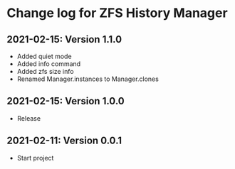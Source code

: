 # Change log for ZFS History Manager

## 2021-02-15: Version 1.1.0

- Added quiet mode
- Added info command
- Added zfs size info
- Renamed Manager.instances to Manager.clones


## 2021-02-15: Version 1.0.0

- Release

## 2021-02-11: Version 0.0.1

- Start project

